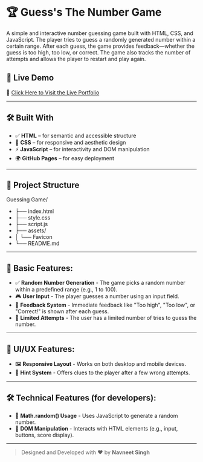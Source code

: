 # 🏆 Guess's The Number Game 


A simple and interactive number guessing game built with HTML, CSS, and JavaScript. The player tries to guess a randomly generated number within a certain range. After each guess, the game provides feedback—whether the guess is too high, too low, or correct. The game also tracks the number of attempts and allows the player to restart and play again.


## 🚀 Live Demo

🔗 [Click Here to Visit the Live Portfolio](https://navneetsinghbhatti.github.io/Guess-Game-/)

---

## 🛠️ Built With

- ✅ **HTML** – for semantic and accessible structure  
- 🎨 **CSS** – for responsive and aesthetic design  
- ⚡ **JavaScript** – for interactivity and DOM manipulation  
- 🌍 **GitHub Pages** – for easy deployment

---

## 📂 Project Structure

Guessing Game/
- ├── index.html
- ├── style.css
- ├── script.js
- ├── assets/
- │ └── Favicon
- └── README.md

---

## 🎯 Basic Features:

- ✅ **Random Number Generation** - The game picks a random number within a predefined range (e.g., 1 to 100).
- 🎮 **User Input** - The player guesses a number using an input field.
- 💬 **Feedback System** - Immediate feedback like "Too high", "Too low", or "Correct!" is shown after each guess.
- 🔄 **Limited Attempts** - The user has a limited number of tries to guess the number.

---

## 🧩 UI/UX Features:

- 🖼️ **Responsive Layout** - Works on both desktop and mobile devices.
- 🧭 **Hint System** - Offers clues to the player after a few wrong attempts.

---

## 🛠️ Technical Features (for developers):

- 🧮 **Math.random() Usage** - Uses JavaScript to generate a random number.
- 🧾 **DOM Manipulation** - Interacts with HTML elements (e.g., input, buttons, score display).
 
---

> Designed and Developed with ❤️ by **Navneet Singh**
